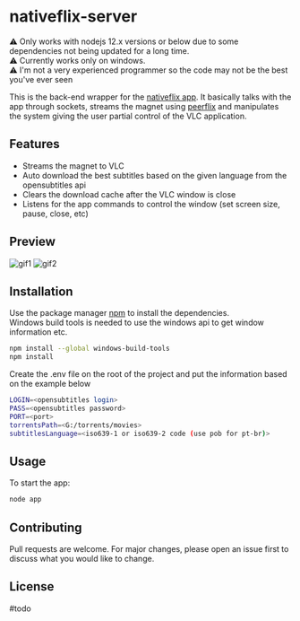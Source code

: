 # nativeflix-server

:warning: Only works with nodejs 12.x versions or below due to some dependencies not being updated for a long time.  
:warning: Currently works only on windows.  
:warning: I'm not a very experienced programmer so the code may not be the best you've ever seen

This is the back-end wrapper for the [nativeflix app](https://github.com/msmaiaa/nativeflix). It basically talks with the app through sockets, streams the magnet using [peerflix](https://github.com/mafintosh/peerflix) and manipulates the system giving the user partial control of the VLC application.  

## Features

* Streams the magnet to VLC
* Auto download the best subtitles based on the given language from the opensubtitles api
* Clears the download cache after the VLC window is close
* Listens for the app commands to control the window (set screen size, pause, close, etc)


## Preview
![gif1](./src/assets/gif/server1.gif)
![gif2](./src/assets/gif/server2.gif)

## Installation

Use the package manager [npm](https://www.npmjs.com/) to install the dependencies.  
Windows build tools is needed to use the windows api to get window information etc.

```bash
npm install --global windows-build-tools 
npm install
```

Create the .env file on the root of the project and put the information based on the example below

```bash
LOGIN=<opensubtitles login>
PASS=<opensubtitles password>
PORT=<port>
torrentsPath=<G:/torrents/movies>
subtitlesLanguage=<iso639-1 or iso639-2 code (use pob for pt-br)>
```

## Usage

To start the app:
```bash
node app
```

## Contributing
Pull requests are welcome. For major changes, please open an issue first to discuss what you would like to change.

## License
#todo
